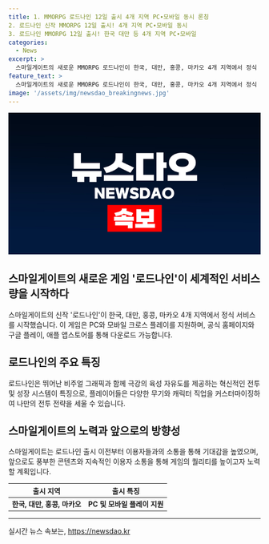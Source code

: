 ```yaml
---
title: 1. MMORPG 로드나인 12일 출시 4개 지역 PC∙모바일 동시 론칭
2. 로드나인 신작 MMORPG 12일 출시! 4개 지역 PC∙모바일 동시
3. 로드나인 MMORPG 12일 출시! 한국 대만 등 4개 지역 PC∙모바일
categories:
  - News
excerpt: >
  스마일게이트의 새로운 MMORPG 로드나인이 한국, 대만, 홍콩, 마카오 4개 지역에서 정식 서비스를 시작했다. 이 게임은 PC와 모바일 플랫폼을 지원하며, 뛰어난 비주얼 그래픽과 육성 자유도를 제공한다. 또한, 다양한 무기와 캐릭터 직업을 커스터마이징하여 전투 전략을 세울 수 있어 게이머들에게 다양한 즐거움을 제공할 전망이다. 이용자들의 기대감을 높이기 위해 스트리머 전용 서버를 분리하고, 긍정적인 반응을 얻으며 높은 관심을 얻었지만 출시 첫 날 서버 다운으로 체면을 구겼다. 회사 측은 앞으로도 사용자들과 꾸준한 소통을 통해 게임을 지속적으로 발전시킬 것으로 전했다.
feature_text: >
  스마일게이트의 새로운 MMORPG 로드나인이 한국, 대만, 홍콩, 마카오 4개 지역에서 정식 서비스를 시작했다. 이 게임은 PC와 모바일 플랫폼을 지원하며, 뛰어난 비주얼 그래픽과 육성 자유도를 제공한다. 또한, 다양한 무기와 캐릭터 직업을 커스터마이징하여 전투 전략을 세울 수 있어 게이머들에게 다양한 즐거움을 제공할 전망이다. 이용자들의 기대감을 높이기 위해 스트리머 전용 서버를 분리하고, 긍정적인 반응을 얻으며 높은 관심을 얻었지만 출시 첫 날 서버 다운으로 체면을 구겼다. 회사 측은 앞으로도 사용자들과 꾸준한 소통을 통해 게임을 지속적으로 발전시킬 것으로 전했다.
image: '/assets/img/newsdao_breakingnews.jpg'
---
```


<p><img src="/assets/img/newsdao_breakingnews.jpg" alt="flaretime 속보" /></p>

<h2 data-ke-size="size26">스마일게이트의 새로운 게임 '로드나인'이 세계적인 서비스량을 시작하다</h2>

<p data-ke-size="size16">스마일게이트의 신작 '로드나인'이 한국, 대만, 홍콩, 마카오 4개 지역에서 정식 서비스를 시작했습니다. 이 게임은 PC와 모바일 크로스 플레이를 지원하며, 공식 홈페이지와 구글 플레이, 애플 앱스토어를 통해 다운로드 가능합니다.</p>

<h2 data-ke-size="size24">로드나인의 주요 특징</h2>

<p data-ke-size="size16">로드나인은 뛰어난 비주얼 그래픽과 함께 극강의 육성 자유도를 제공하는 혁신적인 전투 및 성장 시스템이 특징으로, 플레이어들은 다양한 무기와 캐릭터 직업을 커스터마이징하여 나만의 전투 전략을 세울 수 있습니다.</p>

<h2 data-ke-size="size24">스마일게이트의 노력과 앞으로의 방향성</h2>

<p data-ke-size="size16">스마일게이트는 로드나인 출시 이전부터 이용자들과의 소통을 통해 기대감을 높였으며, 앞으로도 풍부한 콘텐츠와 지속적인 이용자 소통을 통해 게임의 퀄리티를 높이고자 노력할 계획입니다.</p>

<table>
  <thead>
    <tr>
      <th scope="col">출시 지역</th>
      <th scope="col">출시 특징</th>
    </tr>
  </thead>
  <tbody>
    <tr>
      <td style="text-align: center; height: 17px;"><b>한국, 대만, 홍콩, 마카오</b></td>
      <td style="text-align: center; height: 17px;"><b>PC 및 모바일 플레이 지원</b></td>
    </tr>
  </tbody>
</table>

<hr>
실시간 뉴스 속보는, <a href="https://newsdao.kr" rel="dofollow">https://newsdao.kr</a>



